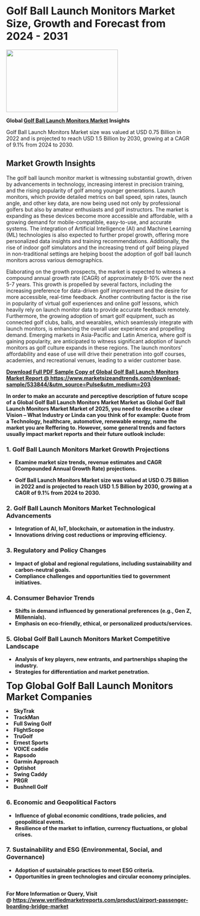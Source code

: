 <H1>Golf Ball Launch Monitors Market Size, Growth and Forecast from 2024 - 2031</H1><img class="aligncenter size-medium wp-image-584254" src="https://thirdeyenews.in/wp-content/uploads/2024/09/Global-Market-Research-300x168.jpeg" alt="" width="300" height="168" /><p><strong>Global&nbsp;<a href="https://www.marketsizeandtrends.com/download-sample/533844/&amp;utm_source=Pulse&amp;utm_medium=203">Golf Ball Launch Monitors Market</a> Insights</strong></p><p>Golf Ball Launch Monitors Market size was valued at USD 0.75 Billion in 2022 and is projected to reach USD 1.5 Billion by 2030, growing at a CAGR of 9.1% from 2024 to 2030.</p><p><h2>Market Growth Insights</h2> <p>The golf ball launch monitor market is witnessing substantial growth, driven by advancements in technology, increasing interest in precision training, and the rising popularity of golf among younger generations. Launch monitors, which provide detailed metrics on ball speed, spin rates, launch angle, and other key data, are now being used not only by professional golfers but also by amateur enthusiasts and golf instructors. The market is expanding as these devices become more accessible and affordable, with a growing demand for mobile-compatible, easy-to-use, and accurate systems. The integration of Artificial Intelligence (AI) and Machine Learning (ML) technologies is also expected to further propel growth, offering more personalized data insights and training recommendations. Additionally, the rise of indoor golf simulators and the increasing trend of golf being played in non-traditional settings are helping boost the adoption of golf ball launch monitors across various demographics.</p> <p><strong><a href="#"></a></strong></p> <p>Elaborating on the growth prospects, the market is expected to witness a compound annual growth rate (CAGR) of approximately 8-10% over the next 5-7 years. This growth is propelled by several factors, including the increasing preference for data-driven golf improvement and the desire for more accessible, real-time feedback. Another contributing factor is the rise in popularity of virtual golf experiences and online golf lessons, which heavily rely on launch monitor data to provide accurate feedback remotely. Furthermore, the growing adoption of smart golf equipment, such as connected golf clubs, balls, and wearables, which seamlessly integrate with launch monitors, is enhancing the overall user experience and propelling demand. Emerging markets in Asia-Pacific and Latin America, where golf is gaining popularity, are anticipated to witness significant adoption of launch monitors as golf culture expands in these regions. The launch monitors' affordability and ease of use will drive their penetration into golf courses, academies, and recreational venues, leading to a wider customer base.</p> <p><strong><a href="#"></p><p><span class=""><strong>Download Full PDF Sample Copy of Global Golf Ball Launch Monitors Market Report</strong> @ <a href="https://www.marketsizeandtrends.com/download-sample/533844/&amp;utm_source=Pulse&amp;utm_medium=203" target="_blank">https://www.marketsizeandtrends.com/download-sample/533844/&amp;utm_source=Pulse&amp;utm_medium=203</a></span></p><p>In order to make an accurate and perceptive description of future scope of a Global&nbsp;Golf Ball Launch Monitors Market Market as Global&nbsp;Golf Ball Launch Monitors Market Market of 2025, you need to describe a clear Vision &ndash; What Industry or Linda can you think of for example: Quote from a Technology, healthcare, automotive, renewable energy, name the market you are Reffering to. However, some general trends and factors usually impact market reports and their future outlook include:</p><h3>1.&nbsp;<strong>Golf Ball Launch Monitors Market Growth Projections</strong></h3><ul><li>Examine market size trends, revenue estimates and CAGR (Compounded Annual Growth Rate) projections.</li><li><p>Golf Ball Launch Monitors Market size was valued at USD 0.75 Billion in 2022 and is projected to reach USD 1.5 Billion by 2030, growing at a CAGR of 9.1% from 2024 to 2030.</p></li></ul><h3>2.&nbsp;<strong>Golf Ball Launch Monitors Market Technological Advancements</strong></h3><ul><li>Integration of AI, IoT, blockchain, or automation in the industry.</li><li>Innovations driving cost reductions or improving efficiency.</li></ul><h3>3.&nbsp;<strong>Regulatory and Policy Changes</strong></h3><ul><li>Impact of global and regional regulations, including sustainability and carbon-neutral goals.</li><li>Compliance challenges and opportunities tied to government initiatives.</li></ul><h3>4.&nbsp;<strong>Consumer Behavior Trends</strong></h3><ul><li>Shifts in demand influenced by generational preferences (e.g., Gen Z, Millennials).</li><li>Emphasis on eco-friendly, ethical, or personalized products/services.</li></ul><h3>5.&nbsp;<strong>Global Golf Ball Launch Monitors Market Competitive Landscape</strong></h3><ul><li>Analysis of key players, new entrants, and partnerships shaping the industry.</li><li>Strategies for differentiation and market penetration.</li></ul><p data-pm-slice="1 1 []"><span style="color: inherit; font-family: inherit; font-size: 25px;">Top Global Golf Ball Launch Monitors Market Companies</span></p><div class="" data-test-id=""><p><li>SkyTrak</li><li> TrackMan</li><li> Full Swing Golf</li><li> FlightScope</li><li> TruGolf</li><li> Ernest Sports</li><li> VOICE caddie</li><li> Rapsodo</li><li> Garmin Approach</li><li> Optishot</li><li> Swing Caddy</li><li> PRGR</li><li> Bushnell Golf</li></p></div><h3>6.&nbsp;<strong>Economic and Geopolitical Factors</strong></h3><ul><li>Influence of global economic conditions, trade policies, and geopolitical events.</li><li>Resilience of the market to inflation, currency fluctuations, or global crises.</li></ul><h3>7.&nbsp;<strong>Sustainability and ESG (Environmental, Social, and Governance)</strong></h3><ul><li>Adoption of sustainable practices to meet ESG criteria.</li><li>Opportunities in green technologies and circular economy principles.</li></ul><h2><strong style="font-size: 14px;">For More Information or Query, Visit @&nbsp;</strong><a style="background-color: #ffffff; font-size: 14px;" href="https://www.marketsizeandtrends.com/report/golf-ball-launch-monitors-market/" target="_blank">https://www.verifiedmarketreports.com/product/airport-passenger-boarding-bridge-market</a></h2>
